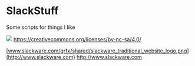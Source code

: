 SlackStuff
==========

Some scripts for things I like

![](https://creativecommons.org/images/deed/seal.png)
https://creativecommons.org/licenses/by-nc-sa/4.0/


[www.slackware.com/grfx/shared/slackware_traditional_website_logo.png](http://www.slackware.com)
http://www.slackware.com
